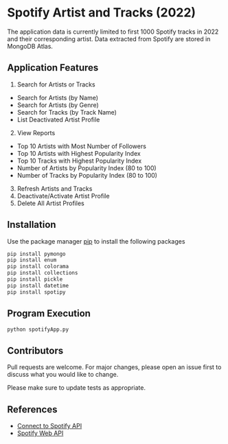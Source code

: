 # Spotify Artist and Tracks (2022)

The application data is currently limited to first 1000 Spotify tracks in 2022 and their corresponding artist. Data extracted from Spotify are stored in MongoDB Atlas.

## Application Features
1. Search for Artists or Tracks
* Search for Artists (by Name)
* Search for Artists (by Genre)
* Search for Tracks (by Track Name)
* List Deactivated Artist Profile
2. View Reports
* Top 10 Artists with Most Number of Followers
* Top 10 Artists with Highest Popularity Index
* Top 10 Tracks with Highest Popularity Index
* Number of Artists by Popularity Index (80 to 100)
* Number of Tracks by Popularity Index (80 to 100)
3. Refresh Artists and Tracks
4. Deactivate/Activate Artist Profile
5. Delete All Artist Profiles

## Installation

Use the package manager [pip](https://pip.pypa.io/en/stable/) to install the following packages
```bash
pip install pymongo
pip install enum
pip install colorama
pip install collections
pip install pickle
pip install datetime
pip install spotipy
```

## Program Execution
```bash
python spotifyApp.py
```

## Contributors

Pull requests are welcome. For major changes, please open an issue first to discuss what you would like to change.

Please make sure to update tests as appropriate.

## References

* [Connect to Spotify API](https://cran.r-project.org/web/packages/spotidy/vignettes/Connecting-with-the-Spotify-API.html)
* [Spotify Web API](https://developer.spotify.com/documentation/web-api/reference/#/)
